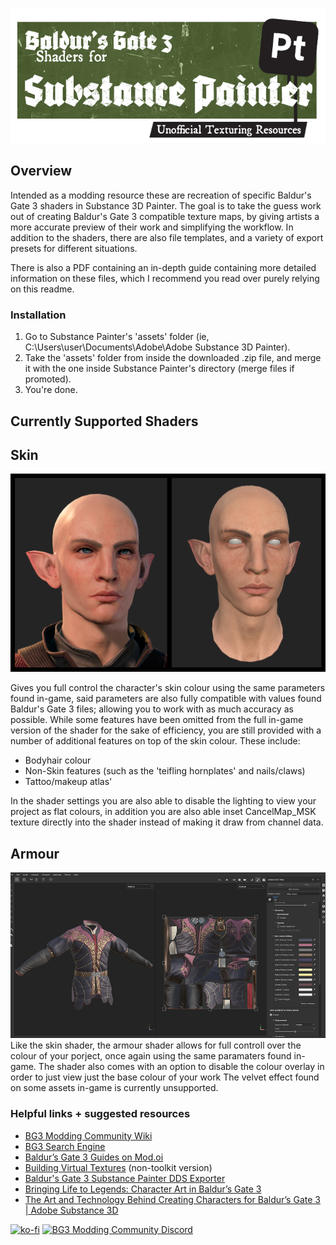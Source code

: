 ![Baldur's Gate 3 Shaders for Substance Painter - Unofficial Texturing Resources.](https://github.com/V0ln0/BG3-Substance-Painter-Shaders/blob/main/Screenshots/Logo_header.png)

## Overview
Intended as a modding resource these are recreation of specific Baldur's Gate 3 shaders in Substance 3D Painter. The goal is to take the guess work out of creating Baldur's Gate 3 compatible texture maps, by giving artists a more accurate preview of their work and simplifying the workflow. In addition to the shaders, there are also file templates, and a variety of export presets for different situations.  

There is also a PDF containing an in-depth guide containing more detailed information on these files, which I recommend you read over purely relying on this readme. 

### Installation
1. Go to Substance Painter's 'assets' folder (ie, C:\Users\user\Documents\Adobe\Adobe Substance 3D Painter). 
2. Take the 'assets' folder from inside the downloaded .zip file, and merge it with the one inside Substance Painter's directory (merge files if promoted). 
3. You're done.

## Currently Supported Shaders
## Skin

![a comparsion between a head rendered in-game, and a head rendered in substance painter](https://github.com/V0ln0/BG3-Substance-Painter-Shaders/blob/main/Screenshots/Skin_compare.png)

Gives you full control the character's skin colour using the same parameters found in-game, said parameters are also fully compatible with values found Baldur's Gate 3 files; allowing you to work with as much accuracy as possible. 
While some features have been omitted from the full in-game version of the shader for the sake of efficiency, you are still provided with a number of additional features on top of the skin colour. 
These include:
- Bodyhair colour
- Non-Skin features (such as the 'teifling hornplates' and nails/claws)
- Tattoo/makeup atlas'

In the shader settings you are also able to disable the lighting to view your project as flat colours, in addition you are also able inset CancelMap_MSK texture directly into the shader instead of making it draw from channel data.

## Armour
![Baldur's Gate 3 Shaders for Substance Painter - Unofficial Texturing Resources.](https://github.com/V0ln0/BG3-Substance-Painter-Shaders/blob/main/Screenshots/Workspace_Armour.png)
Like the skin shader, the armour shader allows for full controll over the colour of your porject, once again using the same paramaters found in-game. 
The shader also comes with an option to disable the colour overlay in order to just view just the base colour of your work
The velvet effect found on some assets in-game is currently unsupported.

### Helpful links + suggested resources 
- [BG3 Modding Community Wiki](https://wiki.bg3.community/)
- [BG3 Search Engine](https://bg3.norbyte.dev/search)
- [Baldur’s Gate 3 Guides on Mod.oi](https://mod.io/g/baldursgate3/r)
- [Building Virtual Textures](https://github.com/Norbyte/bg3se/blob/main/Docs/VirtualTextures.md) (non-toolkit version)
- [Baldur's Gate 3 Substance Painter DDS Exporter](https://github.com/Aloija/BG3-Substance-Painter-DDS-Exporter/tree/main)
- [Bringing Life to Legends: Character Art in Baldur’s Gate 3](https://www.adobe.com/products/substance3d/magazine/bringing-life-to-legends-character-art-in-baldurs-gate-3.html)
- [The Art and Technology Behind Creating Characters for Baldur’s Gate 3 | Adobe Substance 3D](https://www.youtube.com/watch?v=CVa4HJzHb_o)

[![ko-fi](https://ko-fi.com/img/githubbutton_sm.svg)](https://ko-fi.com/L3L6QT2OG)
[![BG3 Modding Community Discord](https://i.imgur.com/r4g8fs4.png)](https://discord.com/invite/bg3mods)
